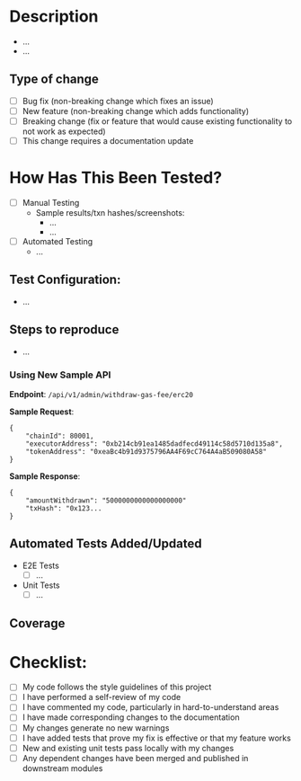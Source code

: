 # Description

<!-- Please include a summary of the changes and the related issue. Please also include relevant motivation and context. List any dependencies that are required for this change. -->

- ...
- ...

## Type of change

<!-- Please delete options that are not relevant. -->

- [ ] Bug fix (non-breaking change which fixes an issue)
- [ ] New feature (non-breaking change which adds functionality)
- [ ] Breaking change (fix or feature that would cause existing functionality to not work as expected)
- [ ] This change requires a documentation update

# How Has This Been Tested?

<!-- Please describe the tests that you ran to verify your changes. Provide instructions so we can reproduce. Please also list any relevant details for your test configuration -->

- [ ] Manual Testing
  - Sample results/txn hashes/screenshots:
    - ...
    - ...
- [ ] Automated Testing
  - ...


## Test Configuration:
<!-- Please describe any new/required environment variables and also services that your test depends on -->
- ...

## Steps to reproduce
<!-- Please describe how others can clone your changes and run your tests -->
- ...

### Using New Sample API
**Endpoint**: `/api/v1/admin/withdraw-gas-fee/erc20`

**Sample Request**:
```
{
    "chainId": 80001,
    "executorAddress": "0xb214cb91ea1485dadfecd49114c58d5710d135a8",
    "tokenAddress": "0xeaBc4b91d9375796AA4F69cC764A4aB509080A58"
}
```

**Sample Response**:
```
{
    "amountWithdrawn": "5000000000000000000"
    "txHash": "0x123...
}
```

## Automated Tests Added/Updated
<!-- List the new test files -->
- E2E Tests
  - [ ] ...
- Unit Tests
  - [ ] ...

## Coverage
<!-- Please describe how code coverage has been impacted by your changes -->

# Checklist:

- [ ] My code follows the style guidelines of this project
- [ ] I have performed a self-review of my code
- [ ] I have commented my code, particularly in hard-to-understand areas
- [ ] I have made corresponding changes to the documentation
- [ ] My changes generate no new warnings
- [ ] I have added tests that prove my fix is effective or that my feature works
- [ ] New and existing unit tests pass locally with my changes
- [ ] Any dependent changes have been merged and published in downstream modules